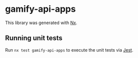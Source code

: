 # gamify-api-apps

This library was generated with [Nx](https://nx.dev).

## Running unit tests

Run `nx test gamify-api-apps` to execute the unit tests via [Jest](https://jestjs.io).
